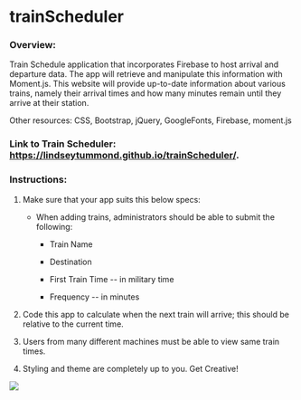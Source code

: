 # trainScheduler

### Overview:

Train Schedule application that incorporates Firebase to host arrival and departure data. The app will retrieve and manipulate this information with Moment.js. This website will provide up-to-date information about various trains, namely their arrival times and how many minutes remain until they arrive at their station.

Other resources: CSS, Bootstrap, jQuery, GoogleFonts, Firebase, moment.js

### Link to Train Scheduler: https://lindseytummond.github.io/trainScheduler/.

### Instructions: 

1.  Make sure that your app suits this below specs:
  
    * When adding trains, administrators should be able to submit the following:
    
        * Train Name
    
        * Destination 
    
        * First Train Time -- in military time
    
        * Frequency -- in minutes
  
2.  Code this app to calculate when the next train will arrive; this should be relative to the current time.
  
3.  Users from many different machines must be able to view same train times.
  
4.  Styling and theme are completely up to you. Get Creative!

<a href="https://lindseytummond.github.io/trainScheduler/." target="_blank">
   <img src="placeholder">
</a>